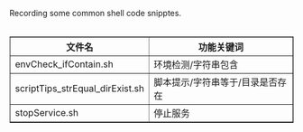 Recording some common shell code snipptes.</br>
</br>
<table border="1">
    <tr>
        <th>文件名</th>
        <th>功能关键词</th>
    </tr>
    <tr>
        <td>envCheck_ifContain.sh</td>
        <td>环境检测/字符串包含</td>
    </tr>
    <tr>
        <td>scriptTips_strEqual_dirExist.sh</td>
        <td>脚本提示/字符串等于/目录是否存在</td>
    </tr>
    <tr>
        <td>stopService.sh</td>
        <td>停止服务</td>
    </tr>
</table>
